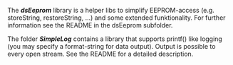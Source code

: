 The **_dsEeprom_** library is a helper libs to simplify EEPROM-access (e.g. storeString, restoreString, ...) and some extended funktionality. For further information see the README in the dsEeprom subfolder.

The folder **_SimpleLog_** contains a library that supports printf() like logging (you may specify a format-string for data output). Output is possible to every open stream. See the README for a detailed description. 


